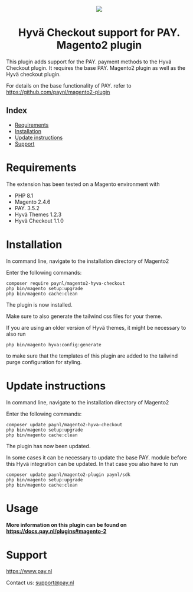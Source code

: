 <p align="center">
    <img src="https://www.pay.nl/uploads/1/brands/main_logo.png" />
</p>
<h1 align="center">Hyvä Checkout support for PAY. Magento2 plugin</h1>

This plugin adds support for the PAY. payment methods to the Hyvä Checkout plugin. It requires the base PAY. Magento2 plugin as well as the Hyvä checkout plugin.

For details on the base functionality of PAY. refer to https://github.com/paynl/magento2-plugin

## Index
- [Requirements](#requirements)
- [Installation](#installation)
- [Update instructions](#update-instructions)
- [Support](#support)

# Requirements

The extension has been tested on a Magento environment with

- PHP 8.1
- Magento 2.4.6
- PAY. 3.5.2
- Hyvä Themes 1.2.3
- Hyvä Checkout 1.1.0

# Installation
In command line, navigate to the installation directory of Magento2

Enter the following commands:

```
composer require paynl/magento2-hyva-checkout
php bin/magento setup:upgrade
php bin/magento cache:clean
```

The plugin is now installed.

Make sure to also generate the tailwind css files for your theme.

If you are using an older version of Hyvä themes, it might be necessary to also run

```
php bin/magento hyva:config:generate
```

to make sure that the templates of this plugin are added to the tailwind purge configuration for styling.

# Update instructions
In command line, navigate to the installation directory of Magento2

Enter the following commands:

```
composer update paynl/magento2-hyva-checkout
php bin/magento setup:upgrade
php bin/magento cache:clean
```

The plugin has now been updated.

In some cases it can be necessary to update the base PAY. module before this Hyvä integration can be updated.
In that case you also have to run

```
composer update paynl/magento2-plugin paynl/sdk
php bin/magento setup:upgrade
php bin/magento cache:clean
```

# Usage

**More information on this plugin can be found on https://docs.pay.nl/plugins#magento-2**

# Support
https://www.pay.nl

Contact us: support@pay.nl